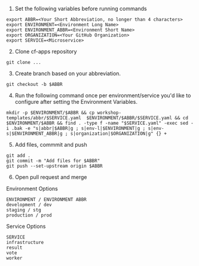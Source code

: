 1. Set the following variables before running commands
``` console
export ABBR=<Your Short Abbreviation, no longer than 4 characters>
export ENVIRONMENT=<Environment Long Name>
export ENVIRONMENT_ABBR=<Environment Short Name>
export ORGANIZATION=<Your GitHub Organization>
export SERVICE=<Microservice>
```
2. Clone cf-apps repository
``` console
git clone ...
```
3. Create branch based on your abbreviation. 
``` console
git checkout -b $ABBR
```
4. Run the following command once per environment/service you'd like to configure after setting the Environment Variables.
``` console
mkdir -p $ENVIRONMENT/$ABBR && cp workshop-templates/abbr/$SERVICE.yaml  $ENVIRONMENT/$ABBR/$SERVICE.yaml && cd $ENVIRONMENT/$ABBR && find . -type f -name "$SERVICE.yaml" -exec sed -i .bak -e "s|abbr|$ABBR|g ; s|env-l|$ENVIRONMENT|g ; s|env-s|$ENVIRONMENT_ABBR|g ; s|organization|$ORGANIZATION|g" {} +
```
5. Add files, commmit and push
``` console
git add .
git commit -m "Add files for $ABBR"
git push --set-upstream origin $ABBR
```
6. Open pull request and merge


Environment Options
```
ENVIRONMENT / ENVIRONMENT ABBR
development / dev
staging / stg
production / prod
```

Service Options
```
SERVICE
infrastructure
result
vote
worker
```